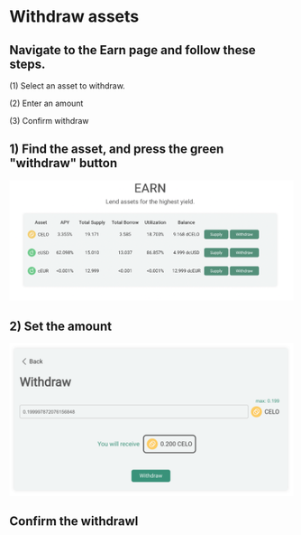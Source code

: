 # Withdraw assets

## Navigate to the Earn page and follow these steps.

(1) Select an asset to withdraw.

(2) Enter an amount

(3) Confirm withdraw

## 1) Find the asset, and press the green "withdraw" button

![](<../.gitbook/assets/Screen Shot 2021-10-11 at 2.03.22 PM (1).png>)

## 2) Set the amount

![](<../.gitbook/assets/image (6).png>)

## Confirm the withdrawl
